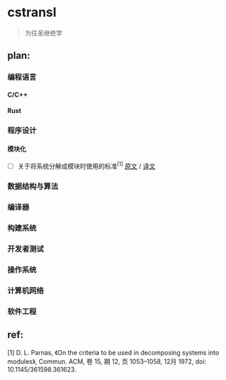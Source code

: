 # cstransl

> 为往圣继绝学

## plan:

### 编程语言

#### C/C++

#### Rust

### 程序设计

#### 模块化

- [ ] 关于将系统分解成模块时使用的标准<sup>[1]</sup> [原文](https://prl.ccs.neu.edu/img/p-tr-1971.pdf) / [译文]()

### 数据结构与算法

### 编译器

### 构建系统

### 开发者测试

### 操作系统

### 计算机网络

### 软件工程

## ref:

[1] D. L. Parnas, 《On the criteria to be used in decomposing systems into modules》, Commun. ACM, 卷 15, 期 12, 页 1053–1058, 12月 1972, doi: 10.1145/361598.361623.
